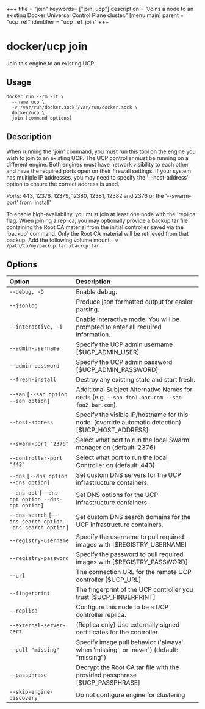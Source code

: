 +++
title = "join"
keywords= ["join, ucp"]
description = "Joins a node to an existing Docker Universal Control Plane cluster."
[menu.main]
parent = "ucp_ref"
identifier = "ucp_ref_join"
+++

# docker/ucp join

Join this engine to an existing UCP.

## Usage

```
docker run --rm -it \
  --name ucp \
  -v /var/run/docker.sock:/var/run/docker.sock \
  docker/ucp \
  join [command options]
```

## Description

When running the 'join' command, you must run this tool
on the engine you wish to join to an existing UCP.  The UCP controller
must be running on a different engine.  Both engines must have network
visibility to each other and have the required ports open on their firewall
settings.  If your system has multiple IP addresses, you may need to
specify the '--host-address' option to ensure the correct address is used.

Ports: 443, 12376, 12379, 12380, 12381, 12382 and 2376 or the '--swarm-port' from 'install'

To enable high-availability, you must join at least one node with the
'replica' flag.  When joining a replica, you may optionally provide
a backup tar file containing the Root CA material from the initial
controller saved via the 'backup' command.  Only the Root CA material
will be retrieved from that backup. Add the following volume mount:
`-v /path/to/my/backup.tar:/backup.tar`

## Options

| Option                                                     | Description                                                                                       |
|:-----------------------------------------------------------|:--------------------------------------------------------------------------------------------------|
| `--debug, -D`                                              | Enable debug.                                                                                     |
| `--jsonlog`                                                | Produce json formatted output for easier parsing.                                                 |
| `--interactive, -i`                                        | Enable interactive mode. You will be prompted to enter all required information.                  |
| `--admin-username`                                         | Specify the UCP admin username [$UCP_ADMIN_USER]                                                  |
| `--admin-password`                                         | Specify the UCP admin password [$UCP_ADMIN_PASSWORD]                                              |
| `--fresh-install`                                          | Destroy any existing state and start fresh.                                                       |
| `--san` `[--san option --san option]`                      | Additional Subject Alternative Names for certs (e.g. `--san foo1.bar.com --san foo2.bar.com`).    |
| `--host-address`                                           | Specify the visible IP/hostname for this node. (override automatic detection) [$UCP_HOST_ADDRESS] |
| `--swarm-port "2376"`                                      | Select what port to run the local Swarm manager on (default: 2376)                                |
| `--controller-port "443"`                                  | Select what port to run the local Controller on (default: 443)                                    |
| `--dns` `[--dns option --dns option]`                      | Set custom DNS servers for the UCP infrastructure containers.                                     |
| `--dns-opt` `[--dns-opt option --dns-opt option]`          | Set DNS options for the UCP infrastructure containers.                                            |
| `--dns-search` `[--dns-search option --dns-search option]` | Set custom DNS search domains for the UCP infrastructure containers.                              |
| `--registry-username`                                      | Specify the username to pull required images with [$REGISTRY_USERNAME]                            |
| `--registry-password`                                      | Specify the password to pull required images with [$REGISTRY_PASSWORD]                            |
| `--url`                                                    | The connection URL for the remote UCP controller [$UCP_URL]                                       |
| `--fingerprint`                                            | The fingerprint of the UCP controller you trust [$UCP_FINGERPRINT]                                |
| `--replica`                                                | Configure this node to be a UCP controller replica.                                               |
| `--external-server-cert`                                   | (Replica only) Use externally signed certificates for the controller.                             |
| `--pull "missing"`                                         | Specify image pull behavior ('always', when 'missing', or 'never') (default: "missing")           |
| `--passphrase`                                             | Decrypt the Root CA tar file with the provided passphrase [$UCP_PASSPHRASE]                       |
| `--skip-engine-discovery`                                  | Do not configure engine for clustering                                                            |
